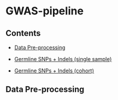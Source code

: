 # GWAS-pipeline

## Contents

- [Data Pre-processing](#1)

- [Germline SNPs + Indels (single sample)](#2)

- [Germline SNPs + Indels (cohort)](#3)

## <a name="1"></a>Data Pre-processing

